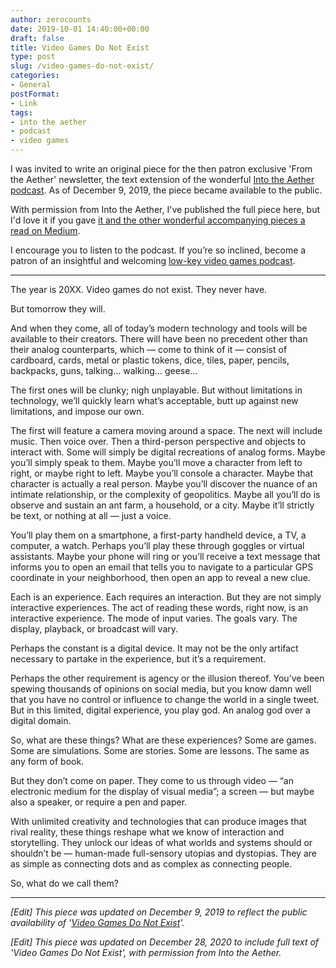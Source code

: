 ```yaml
---
author: zerocounts
date: 2019-10-01 14:40:00+00:00
draft: false
title: Video Games Do Not Exist
type: post
slug: /video-games-do-not-exist/
categories:
- General
postFormat:
- Link
tags:
- into the aether
- podcast
- video games
---
```


I was invited to write an original piece for the then patron exclusive 'From the Aether' newsletter, the text extension of the wonderful [Into the Aether podcast](https://intothecast.online). As of December 9, 2019, the piece became available to the public.

With permission from Into the Aether, I've published the full piece here, but I'd love it if you gave [it and the other wonderful accompanying pieces a read on Medium](https://medium.com/@intothecast/from-the-aether-4-f3f330497ea5).

I encourage you to listen to the podcast. If you’re so inclined, become a patron of an insightful and welcoming [low-key video games podcast](https://anchor.fm/theaether).

---

The year is 20XX. Video games do not exist. They never have.

But tomorrow they will.

And when they come, all of today’s modern technology and tools will be available to their creators. There will have been no precedent other than their analog counterparts, which — come to think of it — consist of cardboard, cards, metal or plastic tokens, dice, tiles, paper, pencils, backpacks, guns, talking… walking… geese…

The first ones will be clunky; nigh unplayable. But without limitations in technology, we’ll quickly learn what’s acceptable, butt up against new limitations, and impose our own.

The first will feature a camera moving around a space. The next will include music. Then voice over. Then a third-person perspective and objects to interact with. Some will simply be digital recreations of analog forms. Maybe you’ll simply speak to them. Maybe you’ll move a character from left to right, or maybe right to left. Maybe you’ll console a character. Maybe that character is actually a real person. Maybe you’ll discover the nuance of an intimate relationship, or the complexity of geopolitics. Maybe all you’ll do is observe and sustain an ant farm, a household, or a city. Maybe it’ll strictly be text, or nothing at all — just a voice.

You’ll play them on a smartphone, a first-party handheld device, a TV, a computer, a watch. Perhaps you’ll play these through goggles or virtual assistants. Maybe your phone will ring or you’ll receive a text message that informs you to open an email that tells you to navigate to a particular GPS coordinate in your neighborhood, then open an app to reveal a new clue.

Each is an experience. Each requires an interaction. But they are not simply interactive experiences. The act of reading these words, right now, is an interactive experience. The mode of input varies. The goals vary. The display, playback, or broadcast will vary.

Perhaps the constant is a digital device. It may not be the only artifact necessary to partake in the experience, but it’s a requirement.

Perhaps the other requirement is agency or the illusion thereof. You’ve been spewing thousands of opinions on social media, but you know damn well that you have no control or influence to change the world in a single tweet. But in this limited, digital experience, you play god. An analog god over a digital domain.

So, what are these things? What are these experiences? Some are games. Some are simulations. Some are stories. Some are lessons. The same as any form of book.

But they don’t come on paper. They come to us through video — “an electronic medium for the display of visual media”; a screen — but maybe also a speaker, or require a pen and paper.

With unlimited creativity and technologies that can produce images that rival reality, these things reshape what we know of interaction and storytelling. They unlock our ideas of what worlds and systems should or shouldn’t be — human-made full-sensory utopias and dystopias. They are as simple as connecting dots and as complex as connecting people.

So, what do we call them?

---

_[Edit] This piece was updated on December 9, 2019 to reflect the public availability of '[Video Games Do Not Exist](https://medium.com/@intothecast/from-the-aether-4-f3f330497ea5)'._

_[Edit] This piece was updated on December 28, 2020 to include full text of 'Video Games Do Not Exist', with permission from Into the Aether._